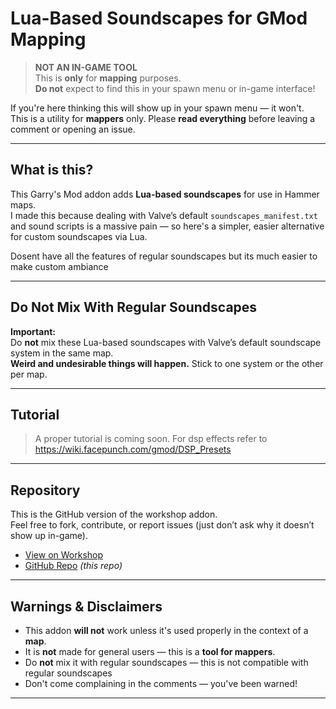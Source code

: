 #  Lua-Based Soundscapes for GMod Mapping 

> **NOT AN IN-GAME TOOL**  
> This is **only** for **mapping** purposes.  
> **Do not** expect to find this in your spawn menu or in-game interface!

If you're here thinking this will show up in your spawn menu — it won't.  
This is a utility for **mappers** only. Please **read everything** before leaving a comment or opening an issue.

---

## What is this?

This Garry's Mod addon adds **Lua-based soundscapes** for use in Hammer maps.  
I made this because dealing with Valve’s default `soundscapes_manifest.txt` and sound scripts is a massive pain — so here's a simpler, easier alternative for custom soundscapes via Lua.

Dosent have all the features of regular soundscapes but its much easier to make custom ambiance

---

## Do Not Mix With Regular Soundscapes

**Important:**  
Do **not** mix these Lua-based soundscapes with Valve’s default soundscape system in the same map.  
**Weird and undesirable things will happen.** Stick to one system or the other per map.

---

## Tutorial

> A proper tutorial is coming soon.
>For dsp effects refer to https://wiki.facepunch.com/gmod/DSP_Presets

---

## Repository

This is the GitHub version of the workshop addon.  
Feel free to fork, contribute, or report issues (just don’t ask why it doesn’t show up in-game).

- [View on Workshop](https://steamcommunity.com/sharedfiles/filedetails/?id=3465425104)
- [GitHub Repo](https://github.com/Tixe-SC3K/sent_soundscape) *(this repo)*

---

## Warnings & Disclaimers

- This addon **will not** work unless it's used properly in the context of a **map**.
- It is **not** made for general users — this is a **tool for mappers**.
- Do **not** mix it with regular soundscapes — this is not compatible with regular soundscapes
- Don't come complaining in the comments — you've been warned!

---
